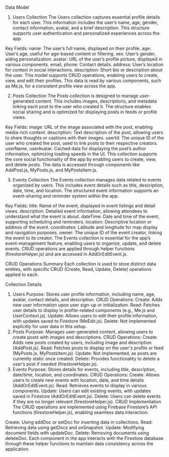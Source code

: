 Data Model
1. Users Collection
   The Users collection captures essential profile details for each user. This information includes the user’s name, age, gender, contact information, avatar, and a brief description. This structure supports user authentication and personalized experiences across the app.

Key Fields:
name: The user’s full name, displayed on their profile.
age: User’s age, useful for age-based content or filtering.
sex: User’s gender, aiding personalization.
avatar: URL of the user’s profile picture, displayed in various components.
email, phone: Contact details.
address: User’s location for context in social interactions.
description: Short bio or description about the user.
This model supports CRUD operations, enabling users to create, view, and edit their profiles. This data is read by various components, such as Me.js, for a consistent profile view across the app.

2. Posts Collection
   The Posts collection is designed to manage user-generated content. This includes images, descriptions, and metadata linking each post to the user who created it. The structure enables social sharing and is optimized for displaying posts in feeds or profile views.

Key Fields:
image: URL of the image associated with the post, enabling media-rich content.
description: Text description of the post, allowing users to share thoughts or captions with their images.
userId: The unique ID of the user who created the post, used to link posts to their respective creators.
userName, userAvatar: Cached data for displaying the post’s author information, optimizing loading speeds in the UI.
This collection supports the core social functionality of the app by enabling users to create, view, and delete posts. The data is accessed through components like AddPost.js, MyPosts.js, and MyPostsItem.js.

3. Events Collection
   The Events collection manages data related to events organized by users. This includes event details such as title, description, date, time, and location. The structured event information supports an event-sharing and reminder system within the app.

Key Fields:
title: Name of the event, displayed in event listings and detail views.
description: Detailed event information, allowing attendees to understand what the event is about.
dateTime: Date and time of the event, supporting scheduling and reminders.
location: Descriptive location or address of the event.
coordinates: Latitude and longitude for map display and navigation purposes.
owner: The unique ID of the event creator, linking the event to its creator.
The Events collection is essential for the app’s event-management feature, enabling users to organize, update, and delete events. CRUD operations are applied through helper functions (firestoreHelper.js) and are accessed in AddOrEditEvent.js.

CRUD Operations Summary
Each collection is used to store distinct data entities, with specific CRUD (Create, Read, Update, Delete) operations applied to each.

Collection Details
1. Users
   Purpose: Stores user profile information, including name, age, avatar, contact details, and description.
   CRUD Operations:
   Create: Adds new user information upon user sign-up or initialization.
   Read: Fetches user details to display in profile-related components (e.g., Me.js and UserContext.js).
   Update: Allows users to edit their profile information, with updates saved to Firestore (MeEdit.js).
   Delete: Not implemented explicitly for user data in this setup.
2. Posts
   Purpose: Manages user-generated content, allowing users to create posts with images and descriptions.
   CRUD Operations:
   Create: Adds new posts created by users, including image and description (AddPost.js).
   Read: Fetches posts to display on the user's profile or feed (MyPosts.js, MyPostsItem.js).
   Update: Not implemented, as posts are currently static once created.
   Delete: Provides functionality to delete a user’s post if needed (firestoreHelper.js).
3. Events
   Purpose: Stores details for events, including title, description, date/time, location, and coordinates.
   CRUD Operations:
   Create: Allows users to create new events with location, date, and time details (AddOrEditEvent.js).
   Read: Retrieves events to display in various components.
   Update: Users can edit existing events, with updates saved in Firestore (AddOrEditEvent.js).
   Delete: Users can delete events if they are no longer relevant (firestoreHelper.js).
   CRUD Implementation
   The CRUD operations are implemented using Firebase Firestore’s API functions (firestoreHelper.js), enabling seamless data interaction:

Create: Using addDoc or setDoc for inserting data in collections.
Read: Retrieving data using getDocs and onSnapshot.
Update: Modifying document fields with updateDoc.
Delete: Removing documents using deleteDoc.
Each component in the app interacts with the Firestore database through these helper functions to maintain data consistency across the application.